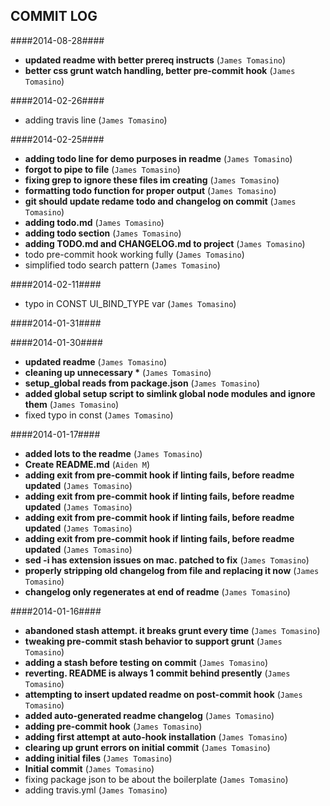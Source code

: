 ## COMMIT LOG ##

####2014-08-28####

 * __updated readme with better prereq instructs__ (`James Tomasino`)
 * __better css grunt watch handling, better pre-commit hook__ (`James Tomasino`)

####2014-02-26####

 * adding travis line (`James Tomasino`)

####2014-02-25####

 * __adding todo line for demo purposes in readme__ (`James Tomasino`)
 * __forgot to pipe to file__ (`James Tomasino`)
 * __fixing grep to ignore these files im creating__ (`James Tomasino`)
 * __formatting todo function for proper output__ (`James Tomasino`)
 * __git should update redame todo and changelog on commit__ (`James Tomasino`)
 * __adding todo.md__ (`James Tomasino`)
 * __adding todo section__ (`James Tomasino`)
 * __adding TODO.md and CHANGELOG.md to project__ (`James Tomasino`)
 * todo pre-commit hook working fully (`James Tomasino`)
 * simplified todo search pattern (`James Tomasino`)

####2014-02-11####

 * typo in CONST UI_BIND_TYPE var (`James Tomasino`)

####2014-01-31####


####2014-01-30####

 * __updated readme__ (`James Tomasino`)
 * __cleaning up unnecessary *__ (`James Tomasino`)
 * __setup_global reads from package.json__ (`James Tomasino`)
 * __added global setup script to simlink global node modules and ignore them__ (`James Tomasino`)
 * fixed typo in const (`James Tomasino`)

####2014-01-17####

 * __added lots to the readme__ (`James Tomasino`)
 * __Create README.md__ (`Aiden M`)
 * __adding exit from pre-commit hook if linting fails, before readme updated__ (`James Tomasino`)
 * __adding exit from pre-commit hook if linting fails, before readme updated__ (`James Tomasino`)
 * __adding exit from pre-commit hook if linting fails, before readme updated__ (`James Tomasino`)
 * __adding exit from pre-commit hook if linting fails, before readme updated__ (`James Tomasino`)
 * __sed -i has extension issues on mac. patched to fix__ (`James Tomasino`)
 * __properly stripping old changelog from file and replacing it now__ (`James Tomasino`)
 * __changelog only regenerates at end of readme__ (`James Tomasino`)

####2014-01-16####

 * __abandoned stash attempt. it breaks grunt every time__ (`James Tomasino`)
 * __tweaking pre-commit stash behavior to support grunt__ (`James Tomasino`)
 * __adding a stash before testing on commit__ (`James Tomasino`)
 * __reverting. README is always 1 commit behind presently__ (`James Tomasino`)
 * __attempting to insert updated readme on post-commit hook__ (`James Tomasino`)
 * __added auto-generated readme changelog__ (`James Tomasino`)
 * __adding pre-commit hook__ (`James Tomasino`)
 * __adding first attempt at auto-hook installation__ (`James Tomasino`)
 * __clearing up grunt errors on initial commit__ (`James Tomasino`)
 * __adding initial files__ (`James Tomasino`)
 * __Initial commit__ (`James Tomasino`)
 * fixing package json to be about the boilerplate (`James Tomasino`)
 * adding travis.yml (`James Tomasino`)
